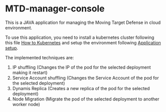 # MTD-manager-console
 This is a JAVA application for managing the Moving Target Defense in cloud environment.
 
To use this application, you need to install a kubernetes cluster following this file [How to Kubernetes](How_to_kubernetes.md) and setup the environment following [Application setup](Application_setup.md).

The implemented techniques are:
1. IP shuffling (Changes the IP of the pod for the selected deployment making it restart)
2. Service Account shuffling (Changes the Service Account of the pod for the selected deployment)
3. Dynamis Replica (Creates a new replica of the pod for the selected deployment)
4. Node Migration (Migrate the pod of the selected deployment to another worker node)
